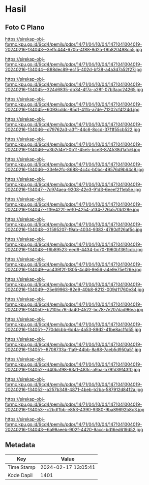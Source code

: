 # Hasil

## Foto C Plano

https://sirekap-obj-formc.kpu.go.id/9cd4/pemilu/pdpr/14/71/04/10/04/1471041004019-20240216-134043--3effc444-670b-4f88-8d2a-f9b820498c55.jpg

https://sirekap-obj-formc.kpu.go.id/9cd4/pemilu/pdpr/14/71/04/10/04/1471041004019-20240216-134044--888dec89-ec15-402d-bf38-a4a3d7a52f27.jpg

https://sirekap-obj-formc.kpu.go.id/9cd4/pemilu/pdpr/14/71/04/10/04/1471041004019-20240216-134045--324d6835-db34-4f7a-a28f-07b3aac24265.jpg

https://sirekap-obj-formc.kpu.go.id/9cd4/pemilu/pdpr/14/71/04/10/04/1471041004019-20240216-134045--6093cddc-85d1-411b-a7de-71202cf4f24d.jpg

https://sirekap-obj-formc.kpu.go.id/9cd4/pemilu/pdpr/14/71/04/10/04/1471041004019-20240216-134046--d79762a3-a3f1-44c6-8ccd-37f1f55cb522.jpg

https://sirekap-obj-formc.kpu.go.id/9cd4/pemilu/pdpr/14/71/04/10/04/1471041004019-20240216-134046--a3b2d4e1-0b11-45e5-bce3-874538d1afc6.jpg

https://sirekap-obj-formc.kpu.go.id/9cd4/pemilu/pdpr/14/71/04/10/04/1471041004019-20240216-134046--33efe2fc-8688-4c4c-b0bc-49576d9b64c8.jpg

https://sirekap-obj-formc.kpu.go.id/9cd4/pemilu/pdpr/14/71/04/10/04/1471041004019-20240216-134047--7c974aea-9208-42e3-91d3-6eeef211eb5e.jpg

https://sirekap-obj-formc.kpu.go.id/9cd4/pemilu/pdpr/14/71/04/10/04/1471041004019-20240216-134047--1f9e422f-ee10-4254-a134-726a570b128e.jpg

https://sirekap-obj-formc.kpu.go.id/9cd4/pemilu/pdpr/14/71/04/10/04/1471041004019-20240216-134048--31595207-f9ab-4034-9383-4780d126af5c.jpg

https://sirekap-obj-formc.kpu.go.id/9cd4/pemilu/pdpr/14/71/04/10/04/1471041004019-20240216-134048--f6b89523-eed6-4434-bc70-1960b1361cdc.jpg

https://sirekap-obj-formc.kpu.go.id/9cd4/pemilu/pdpr/14/71/04/10/04/1471041004019-20240216-134049--ac439f2f-1805-4c46-9e56-a4e9e75ef26e.jpg

https://sirekap-obj-formc.kpu.go.id/9cd4/pemilu/pdpr/14/71/04/10/04/1471041004019-20240216-134049--25e69963-82e9-40b8-8212-009d11760e34.jpg

https://sirekap-obj-formc.kpu.go.id/9cd4/pemilu/pdpr/14/71/04/10/04/1471041004019-20240216-134050--b2105c76-da40-4522-bc78-7e207dad96ea.jpg

https://sirekap-obj-formc.kpu.go.id/9cd4/pemilu/pdpr/14/71/04/10/04/1471041004019-20240216-134051--770ddcbb-6d4a-4a53-89d2-41be8ac1fd55.jpg

https://sirekap-obj-formc.kpu.go.id/9cd4/pemilu/pdpr/14/71/04/10/04/1471041004019-20240216-134051--8708733a-11a9-44bb-8a68-7aeb5d950a51.jpg

https://sirekap-obj-formc.kpu.go.id/9cd4/pemilu/pdpr/14/71/04/10/04/1471041004019-20240216-134052--d40baf98-63a1-483c-a9aa-b79fd39f43f0.jpg

https://sirekap-obj-formc.kpu.go.id/9cd4/pemilu/pdpr/14/71/04/10/04/1471041004019-20240216-134052--a257b348-4871-4beb-b2ba-587912d8412a.jpg

https://sirekap-obj-formc.kpu.go.id/9cd4/pemilu/pdpr/14/71/04/10/04/1471041004019-20240216-134053--c2bdf1bb-e853-4390-9380-9ba89692b8c3.jpg

https://sirekap-obj-formc.kpu.go.id/9cd4/pemilu/pdpr/14/71/04/10/04/1471041004019-20240216-134043--6a99aeeb-902f-4420-9acc-bd16ed619d52.jpg


## Metadata

| Key        | Value               |
| ---------- | ------------------- |
| Time Stamp | 2024-02-17 13:05:41 |
| Kode Dapil | 1401                |



